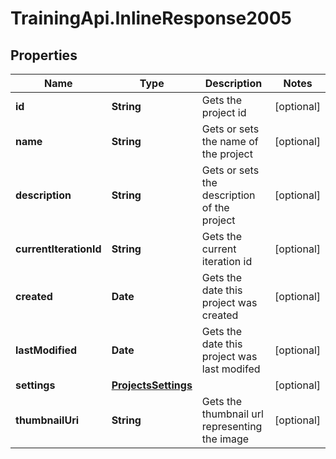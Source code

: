 # TrainingApi.InlineResponse2005

## Properties
Name | Type | Description | Notes
------------ | ------------- | ------------- | -------------
**id** | **String** | Gets the project id | [optional] 
**name** | **String** | Gets or sets the name of the project | [optional] 
**description** | **String** | Gets or sets the description of the project | [optional] 
**currentIterationId** | **String** | Gets the current iteration id | [optional] 
**created** | **Date** | Gets the date this project was created | [optional] 
**lastModified** | **Date** | Gets the date this project was last modifed | [optional] 
**settings** | [**ProjectsSettings**](ProjectsSettings.md) |  | [optional] 
**thumbnailUri** | **String** | Gets the thumbnail url representing the image | [optional] 


